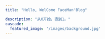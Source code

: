 ```yaml
---
title: "Hello, WelCome FaceMan'Blog"

description: "从0开始，直到1。"
cascade:
  featured_image: '/images/background.jpg'
---
```

